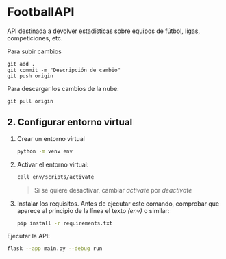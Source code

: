 # FootballAPI
API destinada a devolver estadísticas sobre equipos de fútbol, ligas, competiciones, etc.


Para subir cambios
```git
git add .
git commit -m "Descripción de cambio"
git push origin
```

Para descargar los cambios de la nube:
```git
git pull origin
```

## 2. Configurar entorno virtual
1. Crear un entorno virtual
    ```bash
    python -m venv env
    ```
2. Activar el entorno virtual:
    ```bash
    call env/scripts/activate
    ```
    > Si se quiere desactivar, cambiar _activate_ por _deactivate_
3. Instalar los requisitos. Antes de ejecutar este comando, comprobar que aparece al principio de la línea el texto _(env)_ o similar:
    ```bash
    pip install -r requirements.txt
    ```



Ejecutar la API:
```bash
flask --app main.py --debug run
```